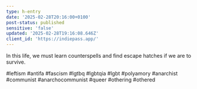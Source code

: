 ```yaml
---
type: h-entry
date: '2025-02-28T20:16:00+0100'
post-status: published
sensitive: 'false'
updated: '2025-02-28T19:16:08.646Z'
client_id: 'https://indiepass.app/'
---
```

In this life, we must learn counterspells and find escape hatches if we are to survive. 

#leftism #antifa #fascism #lgtbq #lgbtqia #lgbt #polyamory #anarchist #communist #anarchocommunist #queer #othering #othered
